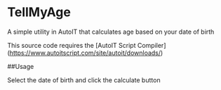 # TellMyAge
A simple utility in AutoIT that calculates age based on your date of birth


This source code requires the [AutoIT Script Compiler] (https://www.autoitscript.com/site/autoit/downloads/)

##Usage

Select the date of birth and click the calculate button


